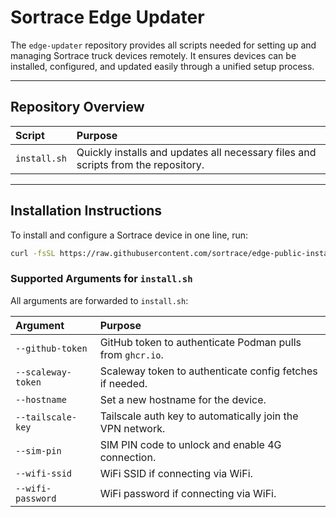 # Sortrace Edge Updater

The `edge-updater` repository provides all scripts needed for setting up and managing Sortrace truck devices remotely. It ensures devices can be installed, configured, and updated easily through a unified setup process.

---

## Repository Overview

| Script       | Purpose                                                                           |
| :----------- | :-------------------------------------------------------------------------------- |
| `install.sh` | Quickly installs and updates all necessary files and scripts from the repository. |

---

## Installation Instructions

To install and configure a Sortrace device in one line, run:

```bash
curl -fsSL https://raw.githubusercontent.com/sortrace/edge-public-installer/main/install.sh | sudo bash -s -- --github-token "<your-github-token>" --scaleway-token "<your-scaleway-token>" --hostname "truck-001" --tailscale-key "<your-tailscale-key>" --sim-pin "1234" --wifi-ssid "YourSSID" --wifi-password "YourWiFiPassword"
```

### Supported Arguments for `install.sh`

All arguments are forwarded to `install.sh`:

| Argument           | Purpose                                                   |
| :----------------- | :-------------------------------------------------------- |
| `--github-token`   | GitHub token to authenticate Podman pulls from `ghcr.io`. |
| `--scaleway-token` | Scaleway token to authenticate config fetches if needed.  |
| `--hostname`       | Set a new hostname for the device.                        |
| `--tailscale-key`  | Tailscale auth key to automatically join the VPN network. |
| `--sim-pin`        | SIM PIN code to unlock and enable 4G connection.          |
| `--wifi-ssid`      | WiFi SSID if connecting via WiFi.                         |
| `--wifi-password`  | WiFi password if connecting via WiFi.                     |
